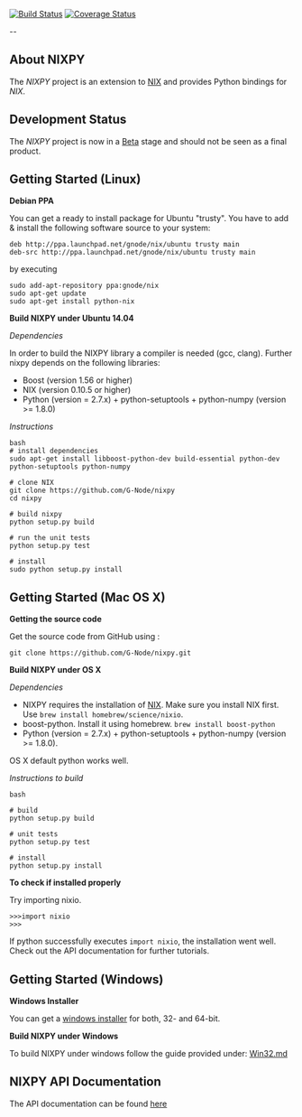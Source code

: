 
[![Build Status](https://travis-ci.org/G-Node/nixpy.png?branch=master)](https://travis-ci.org/G-Node/nixpy)
[![Coverage Status](https://coveralls.io/repos/G-Node/nixpy/badge.png?branch=master)](https://coveralls.io/r/G-Node/nixpy?branch=master)

--

About NIXPY
-------------

The *NIXPY* project is an extension to [NIX](https://github.com/G-Node/nix) and provides Python bindings for *NIX*.

Development Status
------------------

The *NIXPY* project is now in a [Beta](https://github.com/G-Node/nixpy/releases) stage and should not be seen as a final product.

Getting Started (Linux)
-----------------------

**Debian PPA**

You can get a ready to install package for Ubuntu "trusty". You have to add & install the following software source to your system:

```
deb http://ppa.launchpad.net/gnode/nix/ubuntu trusty main 
deb-src http://ppa.launchpad.net/gnode/nix/ubuntu trusty main 
```
by executing 

```
sudo add-apt-repository ppa:gnode/nix
sudo apt-get update
sudo apt-get install python-nix
```

**Build NIXPY under Ubuntu 14.04**

_Dependencies_

In order to build the NIXPY library a compiler is needed (gcc, clang). Further nixpy depends on the following libraries:

- Boost (version 1.56 or higher)
- NIX (version 0.10.5 or higher)
- Python (version = 2.7.x) + python-setuptools + python-numpy (version >= 1.8.0)

_Instructions_

```
bash
# install dependencies
sudo apt-get install libboost-python-dev build-essential python-dev python-setuptools python-numpy

# clone NIX
git clone https://github.com/G-Node/nixpy
cd nixpy

# build nixpy
python setup.py build

# run the unit tests
python setup.py test

# install
sudo python setup.py install
```

Getting Started (Mac OS X)
-------------------------
**Getting the source code**

Get the source code from GitHub using :

`git clone https://github.com/G-Node/nixpy.git`

**Build NIXPY under OS X**

_Dependencies_

- NIXPY requires the installation of [NIX](https://github.com/G-Node/nix). Make sure you install NIX first. Use `brew install homebrew/science/nixio`.
- boost-python.
 Install it using homebrew. `brew install boost-python`
- Python (version = 2.7.x) + python-setuptools + python-numpy (version >= 1.8.0). 

OS X default python works well.

_Instructions to build_

```
bash

# build
python setup.py build

# unit tests
python setup.py test

# install 
python setup.py install
```

**To check if installed properly**

Try importing nixio.

```
>>>import nixio
>>>
```

If python successfully executes `import nixio`, the installation went well.
Check out the API documentation for further tutorials. 


Getting Started (Windows)
-------------------------

**Windows Installer**

You can get a [windows installer](https://github.com/G-Node/nixpy/releases) for both, 32- and 64-bit.

**Build NIXPY under Windows**

To build NIXPY under windows follow the guide provided under: [Win32.md](https://github.com/G-Node/nixpy/blob/master/Win32.md)

NIXPY API Documentation
---------------------

The API documentation can be found [here](http://g-node.github.io/nixpy/)
